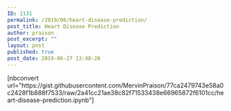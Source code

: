 ```yaml
---
ID: 1131
permalink: /2019/06/heart-disease-prediction/
post_title: Heart Disease Prediction
author: praison
post_excerpt: ""
layout: post
published: true
post_date: 2019-06-27 13:48:26
---
```

<!-- wp:paragraph -->
<p>[nbconvert url="https://gist.githubusercontent.com/MervinPraison/77ca2479743e58a0c2428f1b888f7533/raw/2a41cc21ae38c82f71533438e66965872f6101cc/heart-disease-prediction.ipynb"]</p>
<!-- /wp:paragraph -->